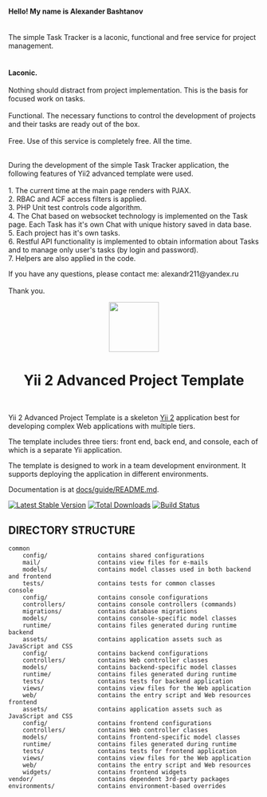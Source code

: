 <p> 
<h4>Hello! My name is Alexander Bashtanov</h4>
    <br>
    The simple Task Tracker is a laconic, functional and free service for project management.<br>
    <br><h4>Laconic.</h4> Nothing should distract from project implementation. This is the basis for focused work on tasks.<br>
    <br>Functional. The necessary functions to control the development of projects and their tasks are ready out of the box.<br>
    <br>Free. Use of this service is completely free. All the time.<br><br>
    </p>
<p>   
        During the development of the simple Task Tracker application, the following features of Yii2 advanced template were used.
        <br>
        <br> 1. The current time at the main page renders with PJAX.
       <br> 2. RBAC and ACF access filters is applied.
       <br> 3. PHP Unit test controls code algorithm.
       <br> 4. The Chat based on websocket technology is implemented on the Task page. Each Task has it's own Chat with unique history saved in data base.
       <br>  5. Each project has it's own tasks.
       <br>  6. Restful API functionality is implemented to obtain information about Tasks and to manage only user's tasks (by login and password).
       <br>  7. Helpers are also applied in the code. 
</p>

<p>
If you have any questions, please contact me: alexandr211@yandex.ru<br>
        <br> Thank you.<br>
</p>

<p align="center">
    <a href="https://github.com/yiisoft" target="_blank">
        <img src="https://avatars0.githubusercontent.com/u/993323" height="100px">
    </a>
    <h1 align="center">Yii 2 Advanced Project Template</h1>
    <br>
</p>

Yii 2 Advanced Project Template is a skeleton [Yii 2](http://www.yiiframework.com/) application best for
developing complex Web applications with multiple tiers.

The template includes three tiers: front end, back end, and console, each of which
is a separate Yii application.

The template is designed to work in a team development environment. It supports
deploying the application in different environments.

Documentation is at [docs/guide/README.md](docs/guide/README.md).

[![Latest Stable Version](https://img.shields.io/packagist/v/yiisoft/yii2-app-advanced.svg)](https://packagist.org/packages/yiisoft/yii2-app-advanced)
[![Total Downloads](https://img.shields.io/packagist/dt/yiisoft/yii2-app-advanced.svg)](https://packagist.org/packages/yiisoft/yii2-app-advanced)
[![Build Status](https://travis-ci.org/yiisoft/yii2-app-advanced.svg?branch=master)](https://travis-ci.org/yiisoft/yii2-app-advanced)

DIRECTORY STRUCTURE
-------------------

```
common
    config/              contains shared configurations
    mail/                contains view files for e-mails
    models/              contains model classes used in both backend and frontend
    tests/               contains tests for common classes    
console
    config/              contains console configurations
    controllers/         contains console controllers (commands)
    migrations/          contains database migrations
    models/              contains console-specific model classes
    runtime/             contains files generated during runtime
backend
    assets/              contains application assets such as JavaScript and CSS
    config/              contains backend configurations
    controllers/         contains Web controller classes
    models/              contains backend-specific model classes
    runtime/             contains files generated during runtime
    tests/               contains tests for backend application    
    views/               contains view files for the Web application
    web/                 contains the entry script and Web resources
frontend
    assets/              contains application assets such as JavaScript and CSS
    config/              contains frontend configurations
    controllers/         contains Web controller classes
    models/              contains frontend-specific model classes
    runtime/             contains files generated during runtime
    tests/               contains tests for frontend application
    views/               contains view files for the Web application
    web/                 contains the entry script and Web resources
    widgets/             contains frontend widgets
vendor/                  contains dependent 3rd-party packages
environments/            contains environment-based overrides
```
